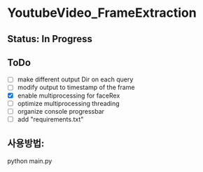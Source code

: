 # YoutubeVideo_FrameExtraction

## Status: In Progress
## ToDo
- [ ] make different output Dir on each query
- [ ] modify output to timestamp of the frame
- [x] enable multiprocessing for faceRex
- [ ] optimize multiprocessing threading
- [ ] organize console progressbar
- [ ] add "requirements.txt"

## 사용방법:

python main.py
